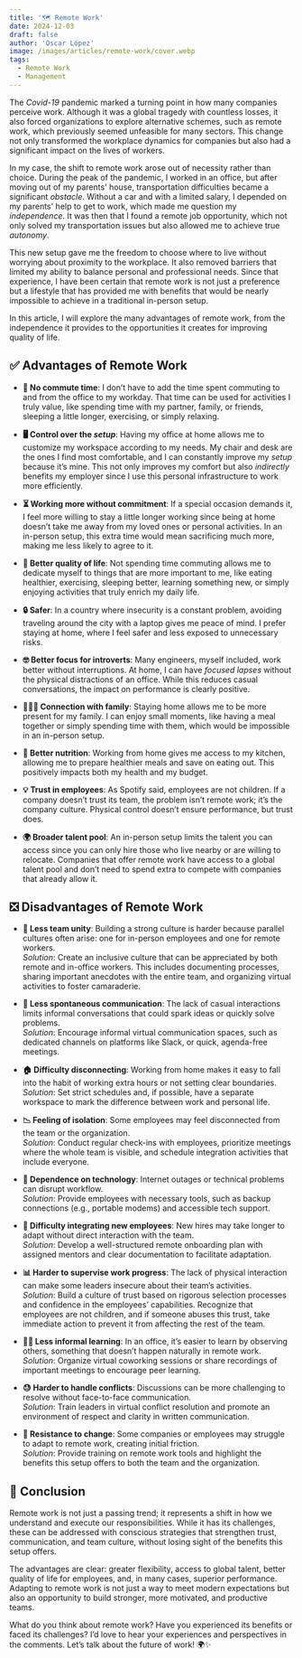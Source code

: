 ```yaml
---
title: '🗺 Remote Work'
date: 2024-12-03
draft: false
author: 'Oscar López'
image: /images/articles/remote-work/cover.webp
tags:
  - Remote Work
  - Management
---
```


The _Covid-19_ pandemic marked a turning point in how many companies perceive work. Although it was a global tragedy with countless losses, it also forced organizations to explore alternative schemes, such as remote work, which previously seemed unfeasible for many sectors. This change not only transformed the workplace dynamics for companies but also had a significant impact on the lives of workers.

In my case, the shift to remote work arose out of necessity rather than choice. During the peak of the pandemic, I worked in an office, but after moving out of my parents' house, transportation difficulties became a significant _obstacle_. Without a car and with a limited salary, I depended on my parents' help to get to work, which made me question my _independence_. It was then that I found a remote job opportunity, which not only solved my transportation issues but also allowed me to achieve true _autonomy_.

This new setup gave me the freedom to choose where to live without worrying about proximity to the workplace. It also removed barriers that limited my ability to balance personal and professional needs. Since that experience, I have been certain that remote work is not just a preference but a lifestyle that has provided me with benefits that would be nearly impossible to achieve in a traditional in-person setup.

In this article, I will explore the many advantages of remote work, from the independence it provides to the opportunities it creates for improving quality of life.

## ✅ Advantages of Remote Work

- **🚗 No commute time**: I don’t have to add the time spent commuting to and from the office to my workday. That time can be used for activities I truly value, like spending time with my partner, family, or friends, sleeping a little longer, exercising, or simply relaxing.

- **🖥️ Control over the _setup_**: Having my office at home allows me to customize my workspace according to my needs. My chair and desk are the ones I find most comfortable, and I can constantly improve my _setup_ because it’s mine. This not only improves my comfort but also _indirectly_ benefits my employer since I use this personal infrastructure to work more efficiently.

- **⏳ Working more without commitment**: If a special occasion demands it, I feel more willing to stay a little longer working since being at home doesn’t take me away from my loved ones or personal activities. In an in-person setup, this extra time would mean sacrificing much more, making me less likely to agree to it.

- **🌱 Better quality of life**: Not spending time commuting allows me to dedicate myself to things that are more important to me, like eating healthier, exercising, sleeping better, learning something new, or simply enjoying activities that truly enrich my daily life.

- **🔒 Safer**: In a country where insecurity is a constant problem, avoiding traveling around the city with a laptop gives me peace of mind. I prefer staying at home, where I feel safer and less exposed to unnecessary risks.

- **🤓 Better focus for introverts**: Many engineers, myself included, work better without interruptions. At home, I can have _focused lapses_ without the physical distractions of an office. While this reduces casual conversations, the impact on performance is clearly positive.

- **👨‍👩‍👧 Connection with family**: Staying home allows me to be more present for my family. I can enjoy small moments, like having a meal together or simply spending time with them, which would be impossible in an in-person setup.

- **🥗 Better nutrition**: Working from home gives me access to my kitchen, allowing me to prepare healthier meals and save on eating out. This positively impacts both my health and my budget.

- **💡 Trust in employees**: As Spotify said, employees are not children. If a company doesn’t trust its team, the problem isn’t remote work; it’s the company culture. Physical control doesn’t ensure performance, but trust does.

- **🌍 Broader talent pool**: An in-person setup limits the talent you can access since you can only hire those who live nearby or are willing to relocate. Companies that offer remote work have access to a global talent pool and don’t need to spend extra to compete with companies that already allow it.

## ❎ Disadvantages of Remote Work

- **🤝 Less team unity**: Building a strong culture is harder because parallel cultures often arise: one for in-person employees and one for remote workers.  
  _Solution_: Create an inclusive culture that can be appreciated by both remote and in-office workers. This includes documenting processes, sharing important anecdotes with the entire team, and organizing virtual activities to foster camaraderie.

- **💬 Less spontaneous communication**: The lack of casual interactions limits informal conversations that could spark ideas or quickly solve problems.  
  _Solution_: Encourage informal virtual communication spaces, such as dedicated channels on platforms like Slack, or quick, agenda-free meetings.

- **🏠 Difficulty disconnecting**: Working from home makes it easy to fall into the habit of working extra hours or not setting clear boundaries.  
  _Solution_: Set strict schedules and, if possible, have a separate workspace to mark the difference between work and personal life.

- **📉 Feeling of isolation**: Some employees may feel disconnected from the team or the organization.  
  _Solution_: Conduct regular check-ins with employees, prioritize meetings where the whole team is visible, and schedule integration activities that include everyone.

- **📡 Dependence on technology**: Internet outages or technical problems can disrupt workflow.  
  _Solution_: Provide employees with necessary tools, such as backup connections (e.g., portable modems) and accessible tech support.

- **🧩 Difficulty integrating new employees**: New hires may take longer to adapt without direct interaction with the team.  
  _Solution_: Develop a well-structured remote onboarding plan with assigned mentors and clear documentation to facilitate adaptation.

- **📊 Harder to supervise work progress**: The lack of physical interaction can make some leaders insecure about their team’s activities.  
  _Solution_: Build a culture of trust based on rigorous selection processes and confidence in the employees’ capabilities. Recognize that employees are not children, and if someone abuses this trust, take immediate action to prevent it from affecting the rest of the team.

- **👩‍🏫 Less informal learning**: In an office, it’s easier to learn by observing others, something that doesn’t happen naturally in remote work.  
  _Solution_: Organize virtual coworking sessions or share recordings of important meetings to encourage peer learning.

- **😓 Harder to handle conflicts**: Discussions can be more challenging to resolve without face-to-face communication.  
  _Solution_: Train leaders in virtual conflict resolution and promote an environment of respect and clarity in written communication.

- **🔄 Resistance to change**: Some companies or employees may struggle to adapt to remote work, creating initial friction.  
  _Solution_: Provide training on remote work tools and highlight the benefits this setup offers to both the team and the organization.

## 📖 Conclusion

Remote work is not just a passing trend; it represents a shift in how we understand and execute our responsibilities. While it has its challenges, these can be addressed with conscious strategies that strengthen trust, communication, and team culture, without losing sight of the benefits this setup offers.

The advantages are clear: greater flexibility, access to global talent, better quality of life for employees, and, in many cases, superior performance. Adapting to remote work is not just a way to meet modern expectations but also an opportunity to build stronger, more motivated, and productive teams.

What do you think about remote work? Have you experienced its benefits or faced its challenges? I’d love to hear your experiences and perspectives in the comments. Let’s talk about the future of work! 🌍✨
